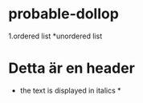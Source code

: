 # probable-dollop

1.ordered list
*unordered list
# Detta är en header

* the text is displayed in italics *

